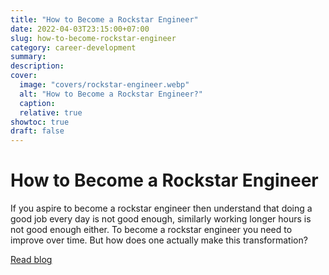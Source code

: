 ```yaml
---
title: "How to Become a Rockstar Engineer"
date: 2022-04-03T23:15:00+07:00
slug: how-to-become-rockstar-engineer
category: career-development
summary:
description: 
cover:
  image: "covers/rockstar-engineer.webp"
  alt: "How to Become a Rockstar Engineer?"
  caption: 
  relative: true
showtoc: true
draft: false
---
```


# How to Become a Rockstar Engineer

If you aspire to become a rockstar engineer then understand that doing a good job every day is not good enough, similarly working longer hours is not good enough either. To become a rockstar engineer you need to improve over time. But how does one actually make this transformation?

[Read blog](https://effective-programmer.com/how-to-become-a-rockstar-engineer-523870155478)
